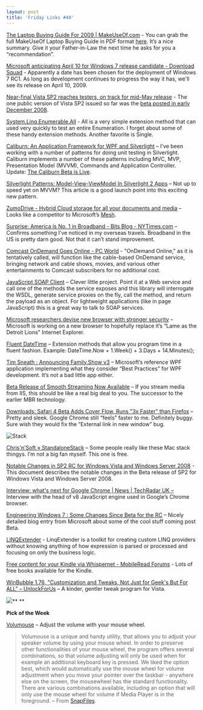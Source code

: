 ```yaml
---
layout: post
title: 'Friday Links #40'
---
```

[The Laptop Buying Guide For 2009 | MakeUseOf.com](http://www.makeuseof.com/tag/the-laptop-buying-guide-for-2009/) - You can grab the full MakeUseOf Laptop Buying Guide in PDF format [here](http://makeuseof.com/downloads/guides/Laptop-Buying-Guide.pdf). It’s a nice summary. Give it your Father-in-Law the next time he asks for you a “recommendation”.

[Microsoft anticipating April 10 for Windows 7 release candidate - Download Squad](http://www.downloadsquad.com/2009/02/20/microsoft-anticipating-april-10-for-windows-7-release-candidate/) - Apparently a date has been chosen for the deployment of Windows 7 RC1. As long as development continues to progress the way it has, we'll see its release on April 10, 2009.

[Near-final Vista SP2 reaches testers, on track for mid-May release](http://www.computerworld.com/action/article.do?command=viewArticleBasic&articleId=9128339&source=rss_news) - The one public version of Vista SP2 issued so far was the [beta posted in early December 2008](http://www.computerworld.com/action/+http://www.computerworld.com/action/article.do?command=viewArticleBasic&articleId=9122131).

[System.Linq.Enumerable.All](http://www.bleevo.com/2009/02/system-linq-enumerable-all-better-know-an-extension-method-part-2/) - All is a very simple extension method that can used very quickly to test an entire Enumeration. I forget about some of these handy extension methods. Another favorite is Single.

[Caliburn: An Application Framework for WPF and Silverlight](http://www.codeplex.com/caliburn) – I’ve been working with a number of patterns for doing unit testing in Silverlight. Caliburn implements a number of these patterns including MVC, MVP, Presentation Model (MVVM), Commands and Application Controller. Update: [The Caliburn Beta is Live](http://devlicio.us/blogs/rob_eisenberg/archive/2009/02/26/the-caliburn-beta-is-live.aspx).

[Silverlight Patterns: Model-View-ViewModel In Silverlight 2 Apps](http://msdn.microsoft.com/en-us/magazine/dd458800.aspx) – Not up to speed yet on MVVM? This article is a good launch point into this exciting new pattern.

[ZumoDrive - Hybrid Cloud storage for all your documents and media](http://zumodrive.com/) – Looks like a competitor to Microsoft’s [Mesh](http://www.mesh.com).

[Surprise: America is No. 1 in Broadband - Bits Blog - NYTimes.com](http://bits.blogs.nytimes.com/2009/02/23/surprise-america-is-no-1-in-broadband/) – Confirms something I’ve noticed in my overseas travels. Broadband in the US is pretty darn good. Not that it can’t stand improvement.

[Comcast OnDemand Goes Online - PC World](http://www.pcworld.com/article/160014/comcast_ondemand_goes_online.html) - "OnDemand Online," as it is tentatively called, will function like the cable-based OnDemand service, bringing network and cable shows, movies, and various other entertainments to Comcast subscribers for no additional cost.

[JavaScript SOAP Client](http://www.codeplex.com/JavaScriptSoapClient) – Clever little project. Point it at a Web service and call one of the methods the service exposes and this library will interrogate the WSDL, generate service proxies on the fly, call the method, and return the payload as an object. For lightweight applications (like in page JavaScript) this is a great way to talk to SOAP services.

[Microsoft researchers devise new browser with stronger security](http://www.computerworld.com/action/article.do?command=viewArticleBasic&articleId=9128433&source=rss_news) – Microsoft is working on a new browser to hopefully replace it’s “Lame as the Detroit Lions” Internet Explorer.

[Fluent DateTime](http://www.codeplex.com/fluentdatetime) – Extension methods that allow you program time in a fluent fashion. Example: DateTime.Now + 1.Week() + 3.Days + 14.Minutes();

[Tim Sneath : Announcing Family.Show v3](http://blogs.msdn.com/tims/archive/2009/02/23/announcing-family-show-v3-our-wpf-reference-application.aspx) – Microsoft’s reference WPF application implementing what they consider “Best Practices” for WPF development. It’s not a bad little app either.

[Beta Release of Smooth Streaming Now Available](http://blogs.iis.net/jboch/archive/2009/02/24/beta-release-of-smooth-streaming-now-available.aspx) – If you stream media from IIS, this should be like a real big deal to you. The successor to the earlier MBR technology.

[Downloads: Safari 4 Beta Adds Cover Flow, Runs "3x Faster" than Firefox](http://lifehacker.com/5159416/safari-4-beta-adds-cover-flow-runs-3x-faster-than-firefox) – Pretty and sleek. Google Chrome still “feels” faster to me. Definitely buggy. Sure wish they would fix the “External link in new window” bug.

![Stack](http://www.chrisnsoft.com/wp-content/uploads/pictures/standalonestack/stackpresentation.jpg)

[Chris'n'Soft » StandaloneStack](http://www.chrisnsoft.com/standalonestack/) – Some people really like these Mac stack thingys. I’m not a big fan myself. This one is free.

[Notable Changes in SP2 RC for Windows Vista and Windows Server 2008](http://windowsteamblog.com/blogs/windowsvista/pages/notable-changes-in-sp2-rc-for-windows-vista-and-windows-server-2008.aspx) - This document describes the notable changes in the Beta release of SP2 for Windows Vista and Windows Server 2008.

[Interview: what's next for Google Chrome | News | TechRadar UK – ](http://www.techradar.com/news/software/applications/interview-google-chrome-s-lars-bak-548115)Interview with the head of v8 JavaScript engine used in Google’s Chrome browser.

[Engineering Windows 7 : Some Changes Since Beta for the RC](http://blogs.msdn.com/e7/archive/2009/02/26/some-changes-since-beta.aspx) – Nicely detailed blog entry from Microsoft about some of the cool stuff coming post Beta.

[LINQExtender](http://www.codeplex.com/LinqExtender) - LinqExtender is a toolkit for creating custom LINQ providers without knowing anything of how expression is parsed or processed and focusing on only the business logic.

[Free content for your Kindle via Whispernet - MobileRead Forums](http://www.mobileread.com/forums/showthread.php?t=40079) - Lots of free books available for the Kindle.

[WinBubble 1.76, "Customization and Tweaks, Not Just for Geek's But For ALL" – UnlockForUs](http://unlockforus.blogspot.com/2007/11/winbubbles-features-gap.html) – A kinder, gentler tweak program for Vista.

![](http://tbn0.google.com/images?q=tbn:nhLY8ooGs-Z-AM:http://freshwater.976-tuna.com/e107_images/icons/firer.png)** **

**Pick of the Week**

[Volumouse](http://www.nirsoft.net/utils/volumouse.html) – Adjust the volume with your mouse wheel.

> Volumouse is a unique and handy utility, that allows you to adjust your speaker volume by using your mouse wheel. In order to preserve other functionalities of your mouse wheel, the program offers several combinations, so that volume adjusting will only be used when for example an additional keyboard key is pressed. We liked the option best, which would automatically use the mouse wheel for volume adjustment when you move your pointer over the taskbar - anywhere else on the screen, the mousewheel has the standard functionality. There are various combinations available, including an option that will only use the mouse wheel for volume if Media Player is in the foreground. – From [SnapFiles](http://www.snapfiles.com/get/volumouse.html).
